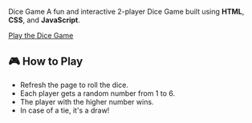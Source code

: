 Dice Game
A fun and interactive 2-player Dice Game built using **HTML**, **CSS**, and **JavaScript**.

[Play the Dice Game](https://bhuvan-shivhare.github.io/Dice-game/) 

## 🎮 How to Play

- Refresh the page to roll the dice.
- Each player gets a random number from 1 to 6.
- The player with the higher number wins.
- In case of a tie, it's a draw!
